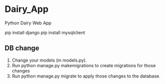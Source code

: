 # Dairy_App
Python Dairy Web App

pip install django
pip install mysqlclient

## DB change
1. Change your models (in models.py).
2. Run python manage.py makemigrations to create migrations for those changes
3. Run python manage.py migrate to apply those changes to the database.